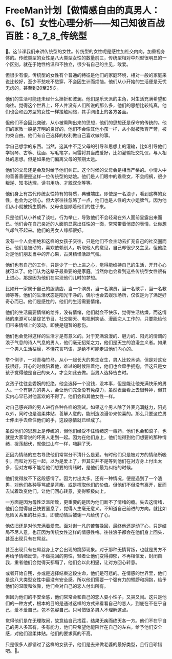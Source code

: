 # FreeMan计划【做情感自由的真男人：6、【5】女性心理分析——知己知彼百战百胜：8_7_8_传统型

🎼。这节课我们来讲传统型的女性。传统型的女性呢是感性加社交内向，加重视身体的。传统类型的女性是八大类型女性的数量前三，传统型相对中烈型很明显的一个区别，就在于她性格温和不独立，很少有自己的主见，敢爱。

但很少有恨。传统型的女性有个普通的特征是他们的家庭环境，相对一般的家庭来说比较好，至少不愁吃不愁穿，不会因生计而烦恼。他们从小开始的生活便是无忧无虑的，甚至到20至25岁。

他们的生活可能还未经什么挫折和波澜。他们是乐天派的主角，对生活充满希望和向往。觉得这个世界上，坏人并没有人们所说的那么多，他们的思想比较纯真，他们也会和西方型的女性一样接触网络，其手网络上的各方各面。

但他们不会因此突破，从小被熏陶出来的思想，他们的思想还是保守的传统的。他们的家教一般是开明的良好的，他们不会像其他小孩一样，从小就被教育严苛，被约束自由。他们有自己选择的权利做自己喜欢做的事。

学自己想学的东西。当然，这其中不乏父母的引导和思想上的灌输，比如引导他们学钢琴、古筝、绘画、写毛笔字，阿雷将其当成爱好，比如灌输社交礼仪，与人相处的思想。但是如果他们偏离父母的预期太远。

他们的父母还是会及时给予他们纠正。这个时候的父母会是相当严格的。小情人中的善善善便是这样一位传统型的姑娘。他们是人们眼中的乖乖女，不会闯祸，很少叛逆、知书达理，读书用功、才貌双全等等。

他们身上有古代传统女性特有的特质，典雅端庄。即使是一名浪子，看到这样的女性，也会为之倾心。但大家往往忽略了一点，他们也是人性的大小姐脾气，因为他们从小就被娇生惯养，父母也是顺着他们的性子来。

只是他们从小养成了谈吐，行为举止，导致他们不会轻易在外人面前显露出来而已。他们会在自己亲近的人面前显露出任性的一面，常常带着俏皮的表情，让你想气却气不起来。他们的男女人缘都很好。

没有一个人会拒绝和这样的女孩子交往，只是他们不会主动去扩充自己的社交圈而已。他们是被动的，喜欢依赖别人，听取他人的意见，自己却很少又主见，但他绝对是他们朋友当中的开心果，古灵精怪活跃气氛。

他们也有自己的工作，只是少了一份上进之心，觉得能维持自己的生活，开开心心就可以了。他们认为这辈子最重要的是家庭。当然你也会看到这些传统型女性很有上进心，那是因为他们在实现他们儿时的梦想。

比如开一家属于自己的服装店，当一个演员，当一名演员，当一名歌手，当一名教师等等。他们的生活状态是阳光干净的，偶尔也会去娱乐场所，仅仅是为了满足好奇心而已。他们是感性的，他们的生活需要情绪。

他们的生活需要情绪的给养，没有情绪，他们就会不快乐，觉得生活枯燥，而这情绪的来源可以是综艺节目、社交聊天、电视剧笑话、漫画恋人工作的，只要能给他们带来情绪上的波动，即使是短暂的悲伤。

他们也会觉得这样的生活才是有意义的。对于充满浪漫的、魅力的、阳光的情调的浪子气息的诗人气息的男人，他们毫无招架之力，他们是天生的浪漫主义者。如果一个男人生活枯燥，不懂花言巧语，是绝不可能走进他们内心的。

举个例子，一对青梅竹马，从小一起长大的男生女生，男人比较木讷，但是对这女孩很好，开心的时候陪着他，难过的时候陪着他，他们也会牵手拥抱，但这只是女孩子觉得他是自己的亲人，才会如此去做。当男人选择告白时。

女孩子往往会委婉的拒绝。他会选择一个没钱，没本事，但是能让他充满快乐的男人。一个有魅力的男人，会让他们完全没有免疫力，虽然表面看上去很矜神，但其实内心早已对他喜欢的不得了。他们会和其他女性一样。

对自己感兴趣的男人进行各种各样的测试。如果这个男人除了外表充满魅力，阳光以外，同时也是温柔体贴、善解人意的，能制造浪漫带来惊喜的。那么只要这位男士伸出手去牵住他们的手，这段感情就已经成了。

虽然他们的思想上是传统的，但他们经受不住情绪这一毒药，他们也会和浪子，也就是大家常说的坏男人走到一起。因为在他们身上，他们能得到他们想要的那种情绪，拨荡起伏，就像过山车一样，嗨翻了天。

正因为情绪的左右导致他们常常分不清什么是爱。有时他们只是被对方的情绪所吸引，而和对方在一起，以为是爱上了，但其实并不是等到他们在对方身上付出太多，但对方却不能给他们想要的情绪时，是他们最为纠结的时候。

他们觉得放不下这段感情了。因为付出太多。还有一种情况，便是遇到了一个渣男，对他们各种辱骂或是背叛，或是榨取他们的价值。但他们不但没有离开，反而去试着改变他们，让他们回心转意，变得积极向上。

一方面是因为母性泛滥所致，更重要的是因为他们断不了情绪的瘾。失去这情绪，他们会觉得自己快要窒息了，觉得人生毫无意义。不知道自己前进的方向。就比如危险关系里的杜芬玉，即使动情后被谢一凡给伤了心。

他依旧还是对他充满着爱恋。面对谢一凡的苦苦挽回，最终他还是动了心，只是结局不尽人意，也正因为传统女性这样的情感性格。往往浪子都会在他们身上回头，甚至出现只有在屌丝。

甚至出现只有在屌丝身上才会出现的跪舔现象。对于那种无情背叛，也就是男方不再给予情绪反馈，不做挽回的男性，轻者让他们变得抑郁，不再相信爱，封闭自我，重者他们会觉得天都塌了，他们会以此相逼，让对方回心转意。

或者开始自残，亦或是选择结束这段生命，他们是可悲的。在情感的世界里，他们是这八大类型女性中最没有安全感。所以他们需要一个强有力的臂膀和拥抱，给予他们的温暖和依靠，他们会对自己的恋人付出所有。

但因为他们的不安全感，他们常常会和自己的恋人耍小性子，又哭又闹。这只是他们的一种方式，根本的目的是通过这样的方式来看看自己的恋人，到底在不在乎自己，爱不爱自己，包不包容自己。只可惜很多男人不理解这点。

觉得他们是在无理取闹，故意给自己找茬，结果无疾而终天各一方。他们不在乎自己的男人多富有，多有能力，他们只希望他能陪伴在自己的左右，给予他们安全感，对他们温柔体贴。他们的要求真的不高。

只是很多人都错过了这样的女孩子，他们是去来做老婆的最好类型，且行且珍惜吧。🎼。